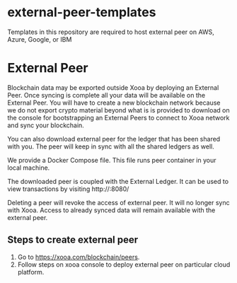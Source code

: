 # external-peer-templates
Templates in this repository are required to host external peer on AWS, Azure, Google, or IBM

# External Peer
Blockchain data may be exported outside Xooa by deploying an External Peer. Once syncing is complete all your data will be available on the External Peer. You will have to create a new blockchain network because we do not export crypto material beyond what is is provided to download on the console for bootstrapping an External Peers to connect to Xooa network and sync your blockchain.

You can also download external peer for the ledger that has been shared with you. The peer will keep in sync with all the shared ledgers as well.

We provide a Docker Compose file. This file runs peer container in your local machine.

The downloaded peer is coupled with the External Ledger. It can be used to view transactions by visiting http://<peer ip>:8080/

Deleting a peer will revoke the access of external peer. It will no longer sync with Xooa. Access to already synced data will remain available with the external peer.

## Steps to create external peer
1. Go to https://xooa.com/blockchain/peers.
2. Follow steps on xooa console to deploy external peer on particular cloud platform.
